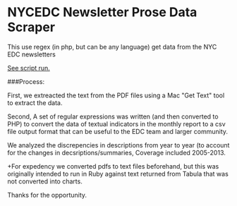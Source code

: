 NYCEDC Newsletter Prose Data Scraper
======================

This use regex (in php, but can be any language) get data from the NYC EDC newsletters

[See script run.](http://sandersonmichael.com/nycedc/getDatafromEDC.php)

###Process:

First, we extreacted the text from the PDF files using a Mac "Get Text" tool to extract the data.

Second, A set of regular expressions was written (and then converted to PHP) to convert the data of textual indicators in the monthly report to a csv file output format that can be useful to the EDC team and larger community.

We analyzed the discrepencies in descriptions from year to year (to account for the changes in decsriptions/summaries, Coverage included 2005-2013. 

+For expedency we converted pdfs to text files beforehand, but this was originally intended to run in Ruby against text returned from Tabula that was not converted into charts. 

Thanks for the opportunity.
